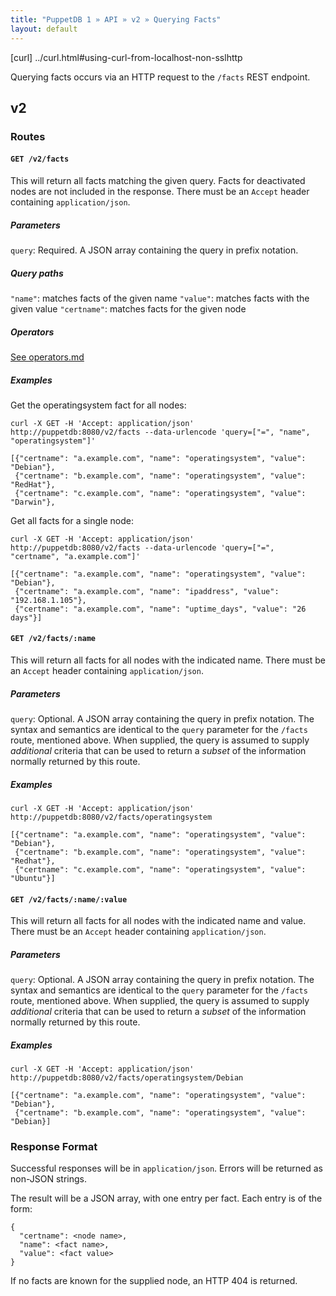 ```yaml
---
title: "PuppetDB 1 » API » v2 » Querying Facts"
layout: default
---
```


[curl] ../curl.html#using-curl-from-localhost-non-sslhttp

Querying facts occurs via an HTTP request to the
`/facts` REST endpoint.

## v2

### Routes

#### `GET /v2/facts`

This will return all facts matching the given query. Facts for
deactivated nodes are not included in the response. There must be an
`Accept` header containing `application/json`.

##### Parameters

  `query`: Required. A JSON array containing the query in prefix notation.

##### Query paths

  `"name"`: matches facts of the given name
  `"value"`: matches facts with the given value
  `"certname"`: matches facts for the given node

##### Operators

  [See operators.md](operators.md)

##### Examples

  Get the operatingsystem fact for all nodes:

    curl -X GET -H 'Accept: application/json' http://puppetdb:8080/v2/facts --data-urlencode 'query=["=", "name", "operatingsystem"]'

    [{"certname": "a.example.com", "name": "operatingsystem", "value": "Debian"},
     {"certname": "b.example.com", "name": "operatingsystem", "value": "RedHat"},
     {"certname": "c.example.com", "name": "operatingsystem", "value": "Darwin"},

  Get all facts for a single node:

    curl -X GET -H 'Accept: application/json' http://puppetdb:8080/v2/facts --data-urlencode 'query=["=", "certname", "a.example.com"]'

    [{"certname": "a.example.com", "name": "operatingsystem", "value": "Debian"},
     {"certname": "a.example.com", "name": "ipaddress", "value": "192.168.1.105"},
     {"certname": "a.example.com", "name": "uptime_days", "value": "26 days"}]

#### `GET /v2/facts/:name`

This will return all facts for all nodes with the indicated
name. There must be an `Accept` header containing `application/json`.

##### Parameters

  `query`: Optional. A JSON array containing the query in prefix
  notation. The syntax and semantics are identical to the `query`
  parameter for the `/facts` route, mentioned above. When supplied,
  the query is assumed to supply _additional_ criteria that can be
  used to return a _subset_ of the information normally returned by
  this route.

##### Examples

    curl -X GET -H 'Accept: application/json' http://puppetdb:8080/v2/facts/operatingsystem

    [{"certname": "a.example.com", "name": "operatingsystem", "value": "Debian"},
     {"certname": "b.example.com", "name": "operatingsystem", "value": "Redhat"},
     {"certname": "c.example.com", "name": "operatingsystem", "value": "Ubuntu"}]

#### `GET /v2/facts/:name/:value`

This will return all facts for all nodes with the indicated name and
value. There must be an `Accept` header containing `application/json`.

##### Parameters

  `query`: Optional. A JSON array containing the query in prefix
  notation. The syntax and semantics are identical to the `query`
  parameter for the `/facts` route, mentioned above. When supplied,
  the query is assumed to supply _additional_ criteria that can be
  used to return a _subset_ of the information normally returned by
  this route.

##### Examples

    curl -X GET -H 'Accept: application/json' http://puppetdb:8080/v2/facts/operatingsystem/Debian

    [{"certname": "a.example.com", "name": "operatingsystem", "value": "Debian"},
     {"certname": "b.example.com", "name": "operatingsystem", "value": "Debian}]

### Response Format

Successful responses will be in `application/json`. Errors will be returned as
non-JSON strings.

The result will be a JSON array, with one entry per fact. Each entry is of the form:

    {
      "certname": <node name>,
      "name": <fact name>,
      "value": <fact value>
    }

If no facts are known for the supplied node, an HTTP 404 is returned.
